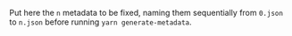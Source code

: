 Put here the `n` metadata to be fixed, naming them sequentially from `0.json` to `n.json` before running `yarn generate-metadata`.
